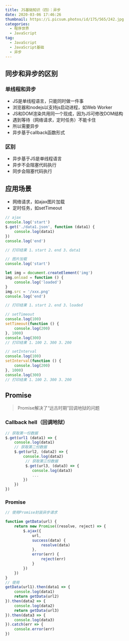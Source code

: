 ```yaml
---
title: JS基础知识（四）：异步
date: 2020-03-06 17:46:26
thumbnail: https://i.picsum.photos/id/175/565/242.jpg
categories:
  - 程序世界
  - JavaScript
tag:
  - JavaScript
  - JavaScript基础
  - 异步
---
```


## 同步和异步的区别
### 单线程和异步

- JS是单线程语言，只能同时做一件事
- 浏览器和nodejs以支持js启动进程，如Web Worker
- JS和DOM渲染共用同一个现成，因为JS可修改DOM结构
- 遇到等待（网络请求，定时任务）不能卡住
- 所以需要异步
- 异步基于callback函数形式

<!-- more -->

### 区别
- 异步基于JS是单线程语言
- 异步不会阻塞代码执行
- 同步会阻塞代码执行

## 应用场景
- 网络请求，如ajax图片加载
- 定时任务，如setTimeout

```javascript
// ajax
console.log('start')
$.get('./data1.json', function (data1) {
    console.log(data1)
})
console.log('end')

// 打印结果 1、start 2、end 3、data1
```

```javascript
// 图片加载
console.log('start')

let img = document.createElement('img')
img.onload = function () {
    console.log('loaded')
}
img.src = '/xxx.png'
console.log('end')

// 打印结果 1、start 2、end 3、loaded
```

```javascript
// setTimeout
console.log(100)
setTimeout(function () {
    console.log(200)
}, 1000)
console.log(300)
// 打印结果 1、100 2、300 3、200
```
```javascript
// setInterval
console.log(100)
setInterval(function () {
    console.log(200)
}, 1000)
console.log(300)
// 打印结果 1、100 2、300 3、200
```

## Promise
> Promise解决了“远古时期”回调地狱的问题
### Callback hell（回调地狱）

```javascript
// 获取第一份数据
$.get(url1 (data1) => {
    console.log(data1)
    // 获取第二份数据
    $.get(url2, (data2) => {
        console.log(data2)
         // 获取第三份数据
         $.get(url3, (data3) => {
            console.log(data3)
            ...
        })
    })
})
```
### Promise
```javascript
// 使用Promise封装异步请求

function getData(url) {
    return new Promise((resolve, reject) => {
        $.ajax({
            url,
            success(data) {
                resolve(data)
            },
            error(err) {
                reject(err)
            }
        })
    })
}
// 使用
getData(url1).then(data1 => {
    console.log(data1)
    return getData(url2)
}).then(data2 => {
    console.log(data2)
    return getData(url3)
}).then(data3 => {
    console.log(data3)
}).catch(err => {
    console.error(err)
})
```